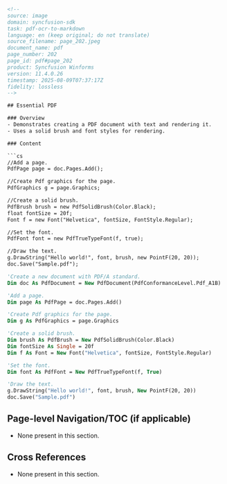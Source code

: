 ```html
<!-- 
source: image
domain: syncfusion-sdk
task: pdf-ocr-to-markdown
language: en (keep original; do not translate)
source_filename: page_202.jpeg
document_name: pdf
page_number: 202
page_id: pdf#page_202
product: Syncfusion Winforms
version: 11.4.0.26
timestamp: 2025-08-09T07:37:17Z
fidelity: lossless
--> 

## Essential PDF

### Overview
- Demonstrates creating a PDF document with text and rendering it.
- Uses a solid brush and font styles for rendering.

### Content

```cs
//Add a page.
PdfPage page = doc.Pages.Add();

//Create Pdf graphics for the page.
PdfGraphics g = page.Graphics;

//Create a solid brush.
PdfBrush brush = new PdfSolidBrush(Color.Black);
float fontSize = 20f;
Font f = new Font("Helvetica", fontSize, FontStyle.Regular);

//Set the font.
PdfFont font = new PdfTrueTypeFont(f, true);

//Draw the text.
g.DrawString("Hello world!", font, brush, new PointF(20, 20));
doc.Save("Sample.pdf");
```

```vb
'Create a new document with PDF/A standard.
Dim doc As PdfDocument = New PdfDocument(PdfConformanceLevel.Pdf_A1B)

'Add a page.
Dim page As PdfPage = doc.Pages.Add()

'Create Pdf graphics for the page.
Dim g As PdfGraphics = page.Graphics

'Create a solid brush.
Dim brush As PdfBrush = New PdfSolidBrush(Color.Black)
Dim fontSize As Single = 20f
Dim f As Font = New Font("Helvetica", fontSize, FontStyle.Regular)

'Set the font.
Dim font As PdfFont = New PdfTrueTypeFont(f, True)

'Draw the text.
g.DrawString("Hello world!", font, brush, New PointF(20, 20))
doc.Save("Sample.pdf")
```

## Page-level Navigation/TOC (if applicable)
- None present in this section.

## Cross References
- None present in this section.

<!-- tags: [Syncfusion, Essential PDF, PDF document, text rendering] keywords: [pdf, graphics, font, brush, text rendering, hello world] -->
```